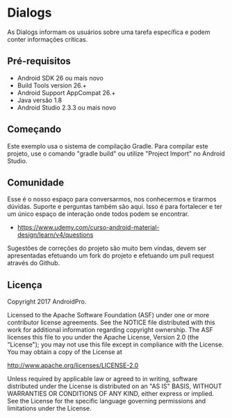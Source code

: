 Dialogs
===================================

As Dialogs informam os usuários sobre uma tarefa específica e podem conter informações críticas.


Pré-requisitos
--------------
- Android SDK 26 ou mais novo
- Build Tools version 26.+
- Android Support AppCompat 26.+
- Java versão 1.8
- Android Studio 2.3.3 ou mais novo


Começando
---------------
Este exemplo usa o sistema de compilação Gradle. Para compilar este projeto, use o comando "gradle build" ou utilize "Project Import" no Android Studio.


Comunidade
-------

Esse é o nosso espaço para conversarmos, nos conhecermos e tirarmos dúvidas. Suporte e perguntas também são aqui. Isso é para fortalecer e ter um único espaço de interação onde todos podem se encontrar.

- https://www.udemy.com/curso-android-material-design/learn/v4/questions

Sugestões de correções do projeto são muito bem vindas, devem ser apresentadas efetuando um fork do projeto e efetuando um pull request através do Github.


Licença
-------
Copyright 2017 AndroidPro.

Licensed to the Apache Software Foundation (ASF) under one or more contributor
license agreements.  See the NOTICE file distributed with this work for
additional information regarding copyright ownership.  The ASF licenses this
file to you under the Apache License, Version 2.0 (the "License"); you may not
use this file except in compliance with the License.  You may obtain a copy of
the License at

http://www.apache.org/licenses/LICENSE-2.0

Unless required by applicable law or agreed to in writing, software
distributed under the License is distributed on an "AS IS" BASIS, WITHOUT
WARRANTIES OR CONDITIONS OF ANY KIND, either express or implied.  See the
License for the specific language governing permissions and limitations under
the License.

